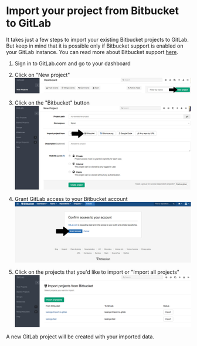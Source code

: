 # Import your project from Bitbucket to GitLab

It takes just a few steps to import your existing Bitbucket projects to GitLab. But keep in mind that it is possible only if Bitbucket support is enabled on your GitLab instance. You can read more about Bitbucket support [here](doc/integration/bitbucket.md).

1. Sign in to GitLab.com and go to your dashboard
2. Click on "New project"
![New project in GitLab](bitbucket_importer/bitbucket_import_new_project.jpg)



3. Click on the "Bitbucket" button
![Bitbucket](bitbucket_importer/bitbucket_import_select_bitbucket.jpg)



4. Grant GitLab access to your Bitbucket account
![Grant access](bitbucket_importer/bitbucket_import_grant_access.jpg)



5. Click on the projects that you'd like to import or "Import all projects"
![Import projects](bitbucket_importer/bitbucket_import_select_project.png)



A new GitLab project will be created with your imported data.
